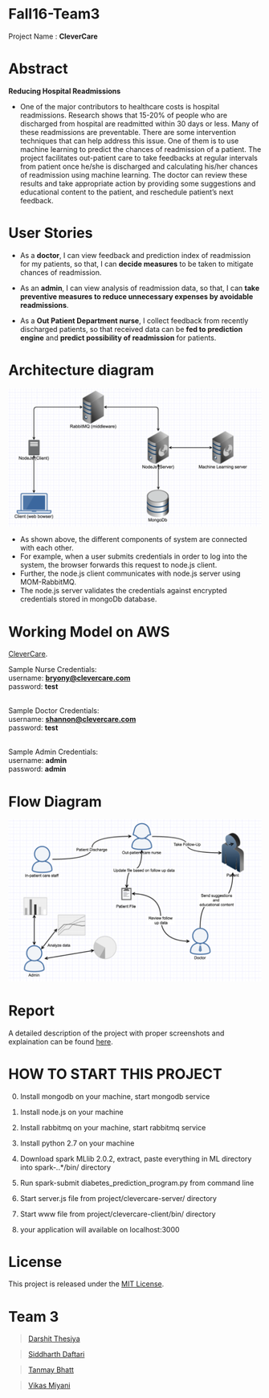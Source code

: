 Fall16-Team3
============

Project Name : <b>CleverCare</b>

Abstract
========
<b>Reducing Hospital Readmissions</b>
* One of the major contributors to healthcare costs is hospital readmissions. Research shows that 15-20% of people who are discharged from hospital are readmitted within 30 days or less. Many of these readmissions are preventable. There are some intervention techniques that can help address this issue. One of them is to use machine learning to predict the chances of readmission of a patient. The project facilitates out-patient care to take feedbacks at regular intervals from patient once he/she is discharged and calculating his/her chances of readmission using machine learning. The doctor can review these results and take appropriate action by providing some suggestions and educational content to the patient, and reschedule patient’s next feedback.


User Stories
============

* As a <b>doctor</b>, I can view feedback and prediction index of readmission for my patients,
  so that, I can <b>decide measures</b> to be taken to mitigate chances of readmission.

* As an <b>admin</b>, I can view analysis of readmission data,
  so that, I can <b>take preventive measures to reduce unnecessary expenses by avoidable readmissions</b>.

* As a <b>Out Patient Department nurse</b>, I collect feedback from recently discharged patients,
  so that received data can be <b>fed to prediction engine</b> and <b>predict possibility of readmission</b> for patients.
	

Architecture diagram
====================
![Architecture diagram](https://github.com/SJSU272Lab/CleverCare/blob/master/Artifacts/272_architecture_diagram.png)
	
* As shown above, the different components of system are connected with each other. 
* For example, when a user submits credentials in order to log into the system, the browser forwards this request to node.js client. 
* Further, the node.js client communicates with node.js server using MOM-RabbitMQ. 
* The node.js server validates the credentials against encrypted credentials stored in mongoDb database.

Working Model on AWS
====================

[CleverCare](http://ec2-35-165-244-171.us-west-2.compute.amazonaws.com:3000/#/).

Sample Nurse Credentials:<br>
username: <b>bryony@clevercare.com</b><br>
password: <b>test</b><br><br>

Sample Doctor Credentials:<br>
username: <b>shannon@clevercare.com</b><br>
password: <b>test</b><br><br>

Sample Admin Credentials:<br>
username: <b>admin</b><br>
password: <b>admin</b>


Flow Diagram
============
![Flow Diagram](https://github.com/SJSU272Lab/CleverCare/blob/master/Artifacts/272_flow_diagram.png)	

Report
======
A detailed description of the project with proper screenshots and explaination can be found [here](https://github.com/SJSU272Lab/CleverCare/blob/master/Artifacts/CleverCare_team3_report_ieee_format.pdf).


HOW TO START THIS PROJECT
=========================
0. Install mongodb on your machine, start mongodb service

0. Install node.js on your machine

0. Install rabbitmq on your machine, start rabbitmq service

0. Install python 2.7 on your machine

0. Download spark MLlib 2.0.2, extract, paste everything in ML directory into spark-*.*.*/bin/ directory

0. Run spark-submit diabetes_prediction_program.py from command line

0. Start server.js file from project/clevercare-server/ directory

0. Start www file from project/clevercare-client/bin/ directory

0. your application will available on localhost:3000

License
=======

This project is released under the [MIT License](https://github.com/SJSU272Lab/CleverCare/blob/master/LICENSE.txt).

Team 3
======

> [Darshit Thesiya](https://github.com/dthesiya)

> [Siddharth Daftari](https://github.com/siddharthrdaftari)

> [Tanmay Bhatt](https://github.com/Tanmayb7)

> [Vikas Miyani](https://github.com/vikasmiyani)